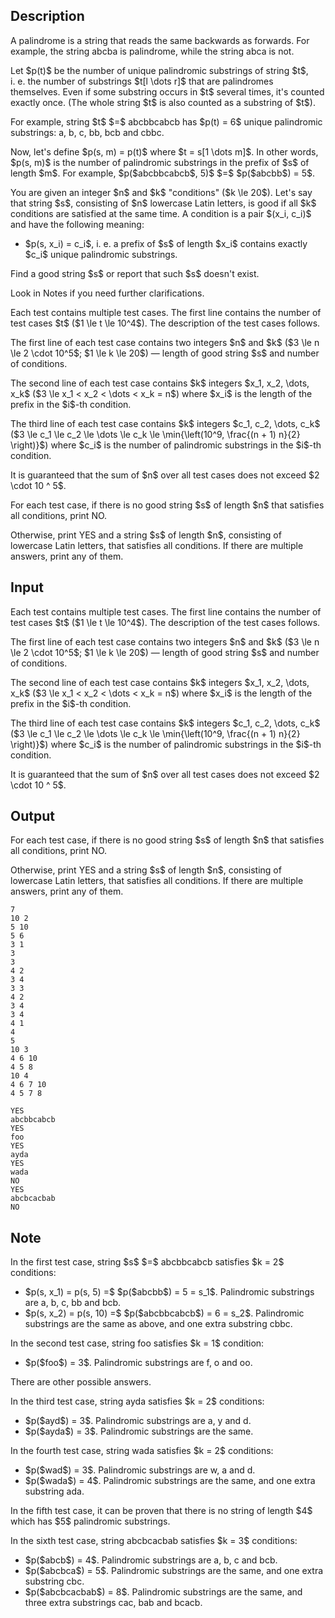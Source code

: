 ## Description

<div><p>A <span class="tex-font-style-it">palindrome</span> is a string that reads the same backwards as forwards. For example, the string <span class="tex-font-style-tt">abcba</span> is palindrome, while the string <span class="tex-font-style-tt">abca</span> is not.</p><p>Let $p(t)$ be the number of <span class="tex-font-style-it">unique palindromic substrings</span> of string $t$, i.&nbsp;e. the number of substrings $t[l \dots r]$ that are palindromes themselves. Even if some substring occurs in $t$ several times, it's counted exactly once. (The whole string $t$ is also counted as a substring of $t$).</p><p>For example, string $t$ $=$ <span class="tex-font-style-tt">abcbbcabcb</span> has $p(t) = 6$ unique palindromic substrings: <span class="tex-font-style-tt">a</span>, <span class="tex-font-style-tt">b</span>, <span class="tex-font-style-tt">c</span>, <span class="tex-font-style-tt">bb</span>, <span class="tex-font-style-tt">bcb</span> and <span class="tex-font-style-tt">cbbc</span>.</p><p>Now, let's define $p(s, m) = p(t)$ where $t = s[1 \dots m]$. In other words, $p(s, m)$ is the number of palindromic substrings in the prefix of $s$ of length $m$. For example, $p($<span class="tex-font-style-tt">abcbbcabcb</span>$, 5)$ $=$ $p($<span class="tex-font-style-tt">abcbb</span>$) = 5$.</p><p>You are given an integer $n$ and $k$ "conditions" ($k \le 20$). Let's say that string $s$, consisting of $n$ lowercase Latin letters, is <span class="tex-font-style-bf">good</span> if all $k$ conditions are satisfied <span class="tex-font-style-bf">at the same time</span>. A condition is a pair $(x_i, c_i)$ and have the following meaning: </p><ul> <li> $p(s, x_i) = c_i$, i.&nbsp;e. a prefix of $s$ of length $x_i$ contains exactly $c_i$ unique palindromic substrings. </li></ul> Find a good string $s$ or report that such $s$ doesn't exist.<p>Look in Notes if you need further clarifications.</p></div><div class="input-specification"><p>Each test contains multiple test cases. The first line contains the number of test cases $t$ ($1 \le t \le 10^4$). The description of the test cases follows.</p><p>The first line of each test case contains two integers $n$ and $k$ ($3 \le n \le 2 \cdot 10^5$; $1 \le k \le 20$)&nbsp;— length of good string $s$ and number of conditions.</p><p>The second line of each test case contains $k$ integers $x_1, x_2, \dots, x_k$ ($3 \le x_1 &lt; x_2 &lt; \dots &lt; x_k = n$) where $x_i$ is the length of the prefix in the $i$-th condition.</p><p>The third line of each test case contains $k$ integers $c_1, c_2, \dots, c_k$ ($3 \le c_1 \le c_2 \le \dots \le c_k \le \min{\left(10^9, \frac{(n + 1) n}{2} \right)}$) where $c_i$ is the number of palindromic substrings in the $i$-th condition.</p><p>It is guaranteed that the sum of $n$ over all test cases does not exceed $2 \cdot 10 ^ 5$.</p></div><div class="output-specification"><p>For each test case, if there is no good string $s$ of length $n$ that satisfies all conditions, print <span class="tex-font-style-tt">NO</span>.</p><p>Otherwise, print <span class="tex-font-style-tt">YES</span> and a string $s$ of length $n$, consisting of lowercase Latin letters, that satisfies all conditions. If there are multiple answers, print any of them.</p></div>

## Input

<p>Each test contains multiple test cases. The first line contains the number of test cases $t$ ($1 \le t \le 10^4$). The description of the test cases follows.</p><p>The first line of each test case contains two integers $n$ and $k$ ($3 \le n \le 2 \cdot 10^5$; $1 \le k \le 20$)&nbsp;— length of good string $s$ and number of conditions.</p><p>The second line of each test case contains $k$ integers $x_1, x_2, \dots, x_k$ ($3 \le x_1 &lt; x_2 &lt; \dots &lt; x_k = n$) where $x_i$ is the length of the prefix in the $i$-th condition.</p><p>The third line of each test case contains $k$ integers $c_1, c_2, \dots, c_k$ ($3 \le c_1 \le c_2 \le \dots \le c_k \le \min{\left(10^9, \frac{(n + 1) n}{2} \right)}$) where $c_i$ is the number of palindromic substrings in the $i$-th condition.</p><p>It is guaranteed that the sum of $n$ over all test cases does not exceed $2 \cdot 10 ^ 5$.</p>

## Output

<p>For each test case, if there is no good string $s$ of length $n$ that satisfies all conditions, print <span class="tex-font-style-tt">NO</span>.</p><p>Otherwise, print <span class="tex-font-style-tt">YES</span> and a string $s$ of length $n$, consisting of lowercase Latin letters, that satisfies all conditions. If there are multiple answers, print any of them.</p>





```input1|2,3,4,8,9,10,14,15,16,20,21,22
7
10 2
5 10
5 6
3 1
3
3
4 2
3 4
3 3
4 2
3 4
3 4
4 1
4
5
10 3
4 6 10
4 5 8
10 4
4 6 7 10
4 5 7 8
```




```output1
YES
abcbbcabcb
YES
foo
YES
ayda
YES
wada
NO
YES
abcbcacbab
NO
```



## Note

<p>In the first test case, string $s$ $=$ <span class="tex-font-style-tt">abcbbcabcb</span> satisfies $k = 2$ conditions: </p><ul> <li> $p(s, x_1) = p(s, 5) =$ $p($<span class="tex-font-style-tt">abcbb</span>$) = 5 = s_1$. Palindromic substrings are <span class="tex-font-style-tt">a</span>, <span class="tex-font-style-tt">b</span>, <span class="tex-font-style-tt">c</span>, <span class="tex-font-style-tt">bb</span> and <span class="tex-font-style-tt">bcb</span>. </li><li> $p(s, x_2) = p(s, 10) =$ $p($<span class="tex-font-style-tt">abcbbcabcb</span>$) = 6 = s_2$. Palindromic substrings are the same as above, and one extra substring <span class="tex-font-style-tt">cbbc</span>. </li></ul><p>In the second test case, string <span class="tex-font-style-tt">foo</span> satisfies $k = 1$ condition: </p><ul> <li> $p($<span class="tex-font-style-tt">foo</span>$) = 3$. Palindromic substrings are <span class="tex-font-style-tt">f</span>, <span class="tex-font-style-tt">o</span> and <span class="tex-font-style-tt">oo</span>. </li></ul> There are other possible answers.<p>In the third test case, string <span class="tex-font-style-tt">ayda</span> satisfies $k = 2$ conditions: </p><ul> <li> $p($<span class="tex-font-style-tt">ayd</span>$) = 3$. Palindromic substrings are <span class="tex-font-style-tt">a</span>, <span class="tex-font-style-tt">y</span> and <span class="tex-font-style-tt">d</span>. </li><li> $p($<span class="tex-font-style-tt">ayda</span>$) = 3$. Palindromic substrings are the same. </li></ul><p>In the fourth test case, string <span class="tex-font-style-tt">wada</span> satisfies $k = 2$ conditions: </p><ul> <li> $p($<span class="tex-font-style-tt">wad</span>$) = 3$. Palindromic substrings are <span class="tex-font-style-tt">w</span>, <span class="tex-font-style-tt">a</span> and <span class="tex-font-style-tt">d</span>. </li><li> $p($<span class="tex-font-style-tt">wada</span>$) = 4$. Palindromic substrings are the same, and one extra substring <span class="tex-font-style-tt">ada</span>. </li></ul><p>In the fifth test case, it can be proven that there is no string of length $4$ which has $5$ palindromic substrings.</p><p>In the sixth test case, string <span class="tex-font-style-tt">abcbcacbab</span> satisfies $k = 3$ conditions: </p><ul> <li> $p($<span class="tex-font-style-tt">abcb</span>$) = 4$. Palindromic substrings are <span class="tex-font-style-tt">a</span>, <span class="tex-font-style-tt">b</span>, <span class="tex-font-style-tt">c</span> and <span class="tex-font-style-tt">bcb</span>. </li><li> $p($<span class="tex-font-style-tt">abcbca</span>$) = 5$. Palindromic substrings are the same, and one extra substring <span class="tex-font-style-tt">cbc</span>. </li><li> $p($<span class="tex-font-style-tt">abcbcacbab</span>$) = 8$. Palindromic substrings are the same, and three extra substrings <span class="tex-font-style-tt">cac</span>, <span class="tex-font-style-tt">bab</span> and <span class="tex-font-style-tt">bcacb</span>. </li></ul>
